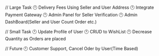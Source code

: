 // Large Task
🕛 Delivery Fees Using Seller and User Address
🕛 Integrate Payment Gateway
🕛 Admin Panel for Seller Verification
🕛 Admin DashBoard(Seller and User Count Order etc.)

// Small Task
🕛 Update Profile of User
🕛 CRUD to WishList
🕛 Decrease Quantity as Orders are placed

// Future
🕛 Customer Support, Cancel Oder by User(Time Based)
